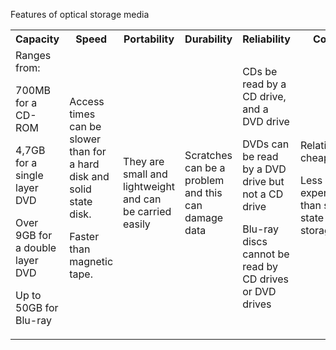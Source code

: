Features of optical storage media




<table style="width:100%">
  <tr>
    <th>Capacity</th>
    <th>Speed</th>
    <th>Portability</th>
    <th>Durability</th>
    <th>Reliability</th>
    <th>Cost</th>
   
  </tr>
  <tr>
    <td>Ranges from:

700MB for a CD-ROM 


4,7GB for a single layer DVD

Over 9GB for a double layer DVD

Up to 50GB for Blu-ray</td>
    <td>Access times can be slower than for a hard disk and solid state disk.

Faster than magnetic tape.</td> 
<td>They are small and lightweight and can be   carried easily</td>
<td>Scratches can be a problem and this can damage data</td>
<td>CDs be read by a CD drive, and a DVD drive 

DVDs can be read by a DVD drive but not a CD drive

Blu-ray discs cannot be read by CD drives or DVD drives</td>
<td>Relatively cheap 

Less expensive than solid state storage</td>

</tr>
 